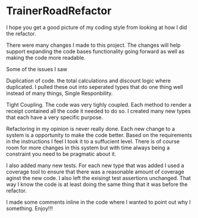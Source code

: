 TrainerRoadRefactor
===================

I hope you get a good picture of my coding style from looking at how I did the refactor.

There were many changes I made to this project.  The changes will help support expanding the code bases functionality going forward as well as making the code more readable.

Some of the issues I saw

Duplication of code.  the total calculations and discount logic where duplicated.  I pulled these out into seperated types that do one thing well instead of many things,  Single Responbility.

Tight Coupling.  The code was very tighly coupled.  Each method to render a receipt contained all the code it needed to do so.  I created many new types that each have a very specific purpose.

Refactoring in my opinion is never really done.  Each new change to a system is a opportunity to make the code better.  Based on the requirements in the instructions I feel I took it to a suffucient level.  There is of course room for more changes in this system but with time always being a constraint you need to be pragmatic about it.

I also added many new tests.  For each new type that was added I used a coverage tool to ensure that there was a reasonable amount of coverage aginst the new code.  I  also left the exisingt test assertions unchanged.  That way I know the code is at least doing the same thing that it was before the refactor.

I made some comments inline in the code where I wanted to point out why I something.  Enjoy!!!
